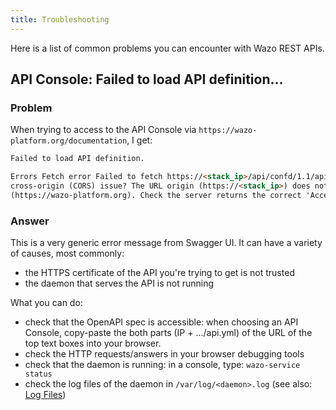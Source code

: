 ```yaml
---
title: Troubleshooting
---
```


Here is a list of common problems you can encounter with Wazo REST APIs.

## API Console: Failed to load API definition...

### Problem

When trying to access to the API Console via `https://wazo-platform.org/documentation`, I get:

```markdown
Failed to load API definition.

Errors Fetch error Failed to fetch https://<stack_ip>/api/confd/1.1/api/api.yml Fetch error Possible
cross-origin (CORS) issue? The URL origin (https://<stack_ip>) does not match the page
(https://wazo-platform.org). Check the server returns the correct 'Access-Control-Allow-\*' headers.
```

### Answer

This is a very generic error message from Swagger UI. It can have a variety of causes, most
commonly:

- the HTTPS certificate of the API you're trying to get is not trusted
- the daemon that serves the API is not running

What you can do:

- check that the OpenAPI spec is accessible: when choosing an API Console, copy-paste the both parts
  (IP + .../api.yml) of the URL of the top text boxes into your browser.
- check the HTTP requests/answers in your browser debugging tools
- check that the daemon is running: in a console, type: `wazo-service status`
- check the log files of the daemon in `/var/log/<daemon>.log` (see also:
  [Log Files](/uc-doc/system/log_files))
